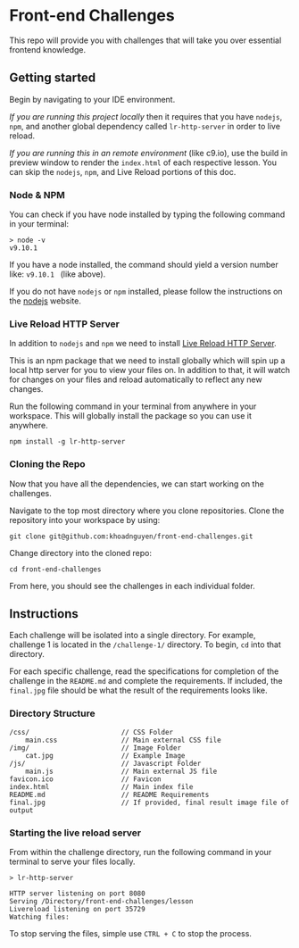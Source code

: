 # Front-end Challenges

This repo will provide you with challenges that will take you over essential frontend knowledge.


## Getting started

Begin by navigating to your IDE environment. 

_*If you are running this project locally*_ then it requires that you have `nodejs`, `npm`, and another global dependency called `lr-http-server` in order to live reload. 

_*If you are running this in an remote environment*_ (like c9.io), use the build in preview window to render the `index.html` of each respective lesson. You can skip the `nodejs`, `npm`, and Live Reload portions of this doc. 

### Node & NPM

You can check if you have node installed by typing the following command in your terminal: 

```
> node -v
v9.10.1
```

If you have a node installed, the command should yield a version number like: `v9.10.1 ` (like above).

If you do not have `nodejs` or `npm` installed, please follow the instructions on the [nodejs](https://nodejs.org/en/download/current/) website.

### Live Reload HTTP Server

In addition to `nodejs` and `npm` we need to install [Live Reload HTTP Server](https://www.npmjs.com/package/lr-http-server). 

This is an npm package that we need to install globally which will spin up a local http server for you to view your files on. In addition to that, it will watch for changes on your files and reload automatically to reflect any new changes.

Run the following command in your terminal from anywhere in your workspace. This will globally install the package so you can use it anywhere.

```
npm install -g lr-http-server
```

### Cloning the Repo

Now that you have all the dependencies, we can start working on the challenges.

Navigate to the top most directory where you clone repositories. Clone the repository into your workspace by using: 

```
git clone git@github.com:khoadnguyen/front-end-challenges.git
```

Change directory into the cloned repo:

```
cd front-end-challenges
```

From here, you should see the challenges in each individual folder.

## Instructions

Each challenge will be isolated into a single directory. For example, challenge 1 is located in the `/challenge-1/` directory. To begin, `cd` into that directory.

For each specific challenge, read the specifications for completion of the challenge in the `README.md` and complete the requirements. If included, the `final.jpg` file should be what the result of the requirements looks like.

### Directory Structure

```
/css/                       // CSS Folder
    main.css                // Main external CSS file
/img/                       // Image Folder
    cat.jpg                 // Example Image
/js/                        // Javascript Folder
    main.js                 // Main external JS file
favicon.ico                 // Favicon
index.html                  // Main index file
README.md                   // README Requirements
final.jpg                   // If provided, final result image file of output
```

### Starting the live reload server

From within the challenge directory, run the following command in your terminal to serve your files locally.

```
> lr-http-server

HTTP server listening on port 8080
Serving /Directory/front-end-challenges/lesson
Livereload listening on port 35729
Watching files:
```

To stop serving the files, simple use `CTRL + C` to stop the process. 